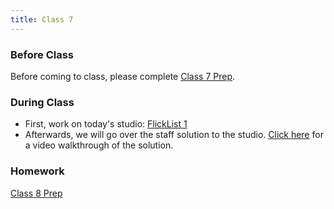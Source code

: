 ```yaml
---
title: Class 7
---
```


### Before Class
Before coming to class, please complete [Class 7 Prep](../class7-prep).

### During Class
* First, work on today's studio: [FlickList 1](../studios/flicklist-1)
* Afterwards, we will go over the staff solution to the studio. [Click here][solution-vid] for a video walkthrough of the solution.

### Homework
[Class 8 Prep](../class8-prep)


[solution-vid]: https://youtu.be/elnqgp3J2Ow
